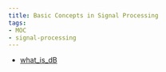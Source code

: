 ```yaml
---
title: Basic Concepts in Signal Processing
tags:
- MOC
- signal-processing
---
```


* [what_is_dB](signal_processing/what_is_dB.md)